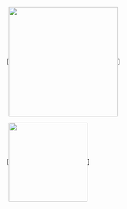

[<img align="center" height="250em" src="https://github-readme-stats.vercel.app/api/top-langs/?username=manojprabakarr&langs_count=8&theme=tokyonight"/>]

[<img  align="center"  height="180em" src="https://github-readme-stats.vercel.app/api?username=manojprabakarr&show_icons=true&theme=tokyonight&hide_border=true&&count_private=true&include_all_commits=true"/>]



